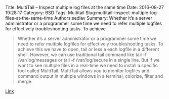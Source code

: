 Title: MultiTail – Inspect multiple log files at the same time
Date: 2016-08-27 19:28:17
Category: BSD
Tags: Multitail
Slug:multitail-inspect-multiple-log-files-at-the-same-time
Authors:sedlav
Summary: Whether it’s a server administrator or a programmer some time we need to refer multiple logfiles for effectively troubleshooting tasks. To achieve

> Whether it’s a server administrator or a programmer some time we need to refer multiple logfiles for effectively troubleshooting tasks. To achieve this we have to open, tail or less a each logfile in a different shell. However, we can use traditional tail command like tail -f /var/log/messages or tail -f /var/log/secure in a single line. But if we want to see multiple files in a real-time we need to install a specific tool called MultiTail.
MultiTail allows you to monitor logfiles and command output in multiple windows in a terminal, colorize, filter and merge.

[Link](http://www.tecmint.com/view-multiple-files-in-linux/)
